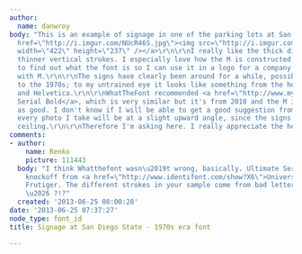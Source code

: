 ```yaml
---
author:
  name: danwroy
body: "This is an example of signage in one of the parking lots at San Diego State:\r\n<!--break-->\r\n<a
  href=\"http://i.imgur.com/NUcR46S.jpg\"><img src=\"http://i.imgur.com/NUcR46S.jpg\"
  width=\"422\" height=\"237\" /></a>\r\n\r\nI really like the thick diagonal and
  thinner vertical strokes. I especially love how the M is constructed, and I'm dying
  to find out what the font is so I can use it in a logo for a company that begins
  with M.\r\n\r\nThe signs have clearly been around for a while, possibly going back
  to the 1970s; to my untrained eye it looks like something from the heyday of Peignot
  and Helvetica.\r\n\r\nWhatTheFont recommended <a href=\"http://www.myfonts.com/fonts/softmaker/ultimate-serial/\">Ultimate
  Serial Bold</a>, which is very similar but it's from 2010 and the M is not quite
  as good. I don't know if I will be able to get a good suggestion from WTF because
  every photo I take will be at a slight upward angle, since the signs hang from the
  ceiling.\r\n\r\nTherefore I'm asking here. I really appreciate the help!"
comments:
- author:
    name: Renko
    picture: 111443
  body: "I think Whatthefont wasn\u2019t wrong, basically. Ultimate Serial is a (legal??)
    knockoff from <a href=\"http://www.identifont.com/show?X6\">Univers</a> by Adrian
    Frutiger. The different strokes in your sample come from bad letter cutting maybe
    \u2026 ?!?"
  created: '2013-06-25 08:00:28'
date: '2013-06-25 07:37:27'
node_type: font_id
title: Signage at San Diego State - 1970s era font

---
```

